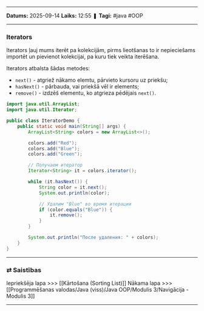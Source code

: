 ___

**Datums:** 2025-09-14
**Laiks:** 12:55
❚ **Tagi:** #java #OOP 

---
### Iterators

Iterators ļauj mums iterēt pa kolekcijām, pirms lieotšanas to ir nepieciešams importēt un pievienot kolekcijai, pa kuru tiek veikta iterēšana.

Iterators atbalsta šādas metodes:

- `next()` - atgriež nākamo elemtu, pārvieto kursoru uz priekšu;
- `hasNext()` - pārbauda, vai priekšā vēl ir elements;
- `remove()` - izdzēš elementu, ko atgrieza pēdējais `next()`.

```java
import java.util.ArrayList;
import java.util.Iterator;

public class IteratorDemo {
    public static void main(String[] args) {
        ArrayList<String> colors = new ArrayList<>();

        colors.add("Red");
        colors.add("Blue");
        colors.add("Green");

        // Получаем итератор
        Iterator<String> it = colors.iterator();

        while (it.hasNext()) {
            String color = it.next();
            System.out.println(color);

            // Удалим "Blue" во время итерации
            if (color.equals("Blue")) {
                it.remove();
            }
        }

        System.out.println("После удаления: " + colors);
    }
}
```

---
### ⇄ Saistības

Iepriekšēja lapa >>> [[Kārtošana (Sorting List)]]
Nākama lapa >>> [[Programmēšanas valodas/Java (viss)/Java OOP/Modulis 3/Navigācija - Modulis 3]]

---